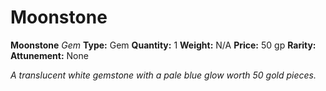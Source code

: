 # Moonstone

**Moonstone**
_Gem_
**Type:** Gem
**Quantity:** 1
**Weight:** N/A
**Price:** 50 gp
**Rarity:** 
**Attunement:** None

*A translucent white gemstone with a pale blue glow worth 50 gold pieces.*